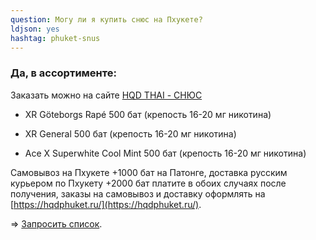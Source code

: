 ```yaml
---
question: Могу ли я купить снюс на Пхукете?
ldjson: yes
hashtag: phuket-snus
---
```


### Да, в ассортименте:

Заказать можно на сайте [HQD THAI - СНЮС](https://hqdthai.ru/snyus/)


* XR Göteborgs Rapé 500 бат (крепость 16-20 мг никотина)

* XR General 500 бат (крепость 16-20 мг никотина)

* Ace X Superwhite Cool Mint 500 бат (крепость 16-20 мг никотина)

Самовывоз на Пхукете +1000 бат на Патонге, доставка русским курьером по Пхукету +2000 бат платите в обоих случаях после получения, заказы на самовывоз и доставку  оформлять на [https://hqdphuket.ru/](https://hqdphuket.ru/).

=> [Запросить список](https://t.me/kolesnikov1988).
